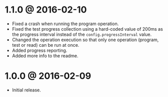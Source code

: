 1.1.0 @ 2016-02-10
==================

  * Fixed a crash when running the program operation.
  * Fixed the test progress collection using a hard-coded value of 200ms as the progress interval instead
    of the `config.progressInterval` value.
  * Changed the operation execution so that only one operation (program, test or read) can be run at once.
  * Added progress reporting.
  * Added more info to the readme.

1.0.0 @ 2016-02-09
==================

  * Initial release.
